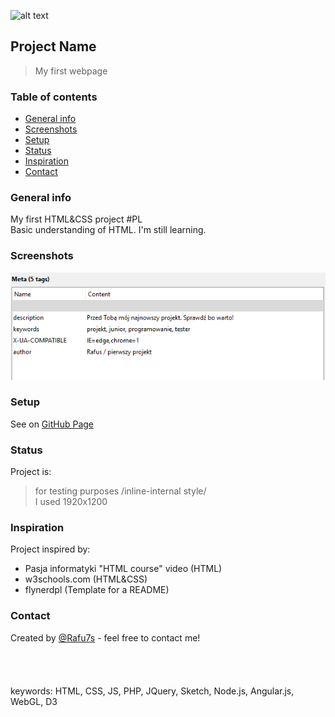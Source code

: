 ![alt text](https://i.ytimg.com/vi/-dJolYw8tnk/hqdefault.jpg "Git Gud")
## Project Name
>My first webpage <BR>
 
### Table of contents
* [General info](#general-info)
* [Screenshots](#screenshots)
* [Setup](#setup)
* [Status](#status)
* [Inspiration](#inspiration)
* [Contact](#contact)

### General info
My first HTML&CSS project  #PL <br /> Basic understanding of HTML. I'm  still learning. 

### Screenshots
![Example meta5](./img/Meta5.png)

### Setup
See on [GitHub Page](https://rafu7s.github.io/First-project-internal-inline/)
 
### Status
Project is:
>for testing purposes /inline-internal style/ <br>
I used 1920x1200
<!-- in development (low priority)
>more CSS + JS coming soon....-->

### Inspiration
Project inspired by:
- Pasja informatyki "HTML course" video (HTML)
- w3schools.com (HTML&CSS)
- flynerdpl (Template for a README)

### Contact
Created by [@Rafu7s](mailto:rafusv2@gmail.com) - feel free to contact me!
<br><br><br><br><br>
keywords: HTML, CSS, JS, PHP, JQuery, Sketch, Node.js, Angular.js, WebGL, D3
